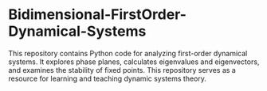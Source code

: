 # Bidimensional-FirstOrder-Dynamical-Systems
 This repository contains Python code for analyzing first-order dynamical systems. It explores phase planes, calculates eigenvalues and eigenvectors, and examines the stability of fixed points. This repository serves as a resource for learning and teaching dynamic systems theory.

